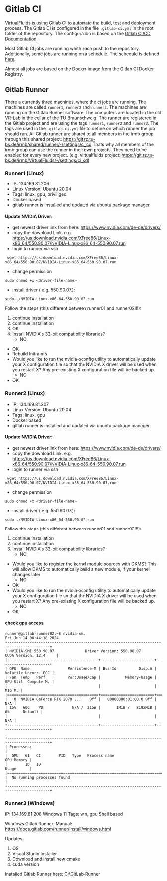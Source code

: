 <!-- SPDX-License-Identifier: GPL-3.0-or-later -->
<!-- SPDX-FileCopyrightText: Copyright © VirtualFluids Project contributors, see AUTHORS.md in root folder -->

# Gitlab CI

VirtualFluids is using Gitlab CI to automate the build, test and deployment process. The Gitlab CI is configured in the file `.gitlab-ci.yml` in the root folder of the repository. The configuration is based on the [Gitlab CI/CD Documentation](https://docs.gitlab.com/ee/ci/).

Most Gitlab CI jobs are running whith each push to the repository. Additionally, some jobs are running on a schedule. The schedule is defined [here](https://git.rz.tu-bs.de/irmb/VirtualFluids/-/pipeline_schedules).

Almost all jobs are based on the Docker image from the Gitlab CI Docker Registry.

## Gitlab Runner

There a currently three machines, where the ci jobs are running. The machines are called `runner1`, `runner2` and `runner3`. The machines are running on the Gitlab Runner software.
The computers are located in the old VR-Lab in the cellar of the TU Braunschweig.
The runner are registered in the Gitlab project and are using the tags `runner1`, `runner2` and `runner3`. The tags are used in the `.gitlab-ci.yml` file to define on which runner the job should run.
All Gitlab runner are shared to all members in the irmb group through this shared project: https://git.rz.tu-bs.de/irmb/shared/runner/-/settings/ci_cd
Thats why all members of the irmb group can use the runner in their own projects. They need to be enabled for every new project. (e.g. virtualfluids project: https://git.rz.tu-bs.de/irmb/VirtualFluids/-/settings/ci_cd)


### Runner1 (Linux)
- IP: 134.169.81.206
- Linux Version: Ubuntu 20.04
- Tags: linux, gpu, priviliged
- Docker based
- gitlab runner is installed and updated via ubuntu package manager.

#### Update NVIDIA Driver:
- get newest driver link from here: https://www.nvidia.com/de-de/drivers/
- copy the download Link. e.g. https://us.download.nvidia.com/XFree86/Linux-x86_64/550.90.07/NVIDIA-Linux-x86_64-550.90.07.run
- login to runner via ssh
```
 wget https://us.download.nvidia.com/XFree86/Linux-x86_64/550.90.07/NVIDIA-Linux-x86_64-550.90.07.run
```
- change permission
```
sudo chmod +x <driver-file-name>
```
- install driver ( e.g. 550.90.07.):
```
sudo ./NVIDIA-Linux-x86_64-550.90.07.run
```
Follow the steps (this different between runner01 and runner02!!!):
1. continue installation
2. continue installation
3. OK
4.  Install NVIDIA's 32-bit compatibility libraries?
    * NO
* OK
* Rebuild Initramfs
* Would you like to run the nvidia-xconfig utility to automatically update your X  configuration file so that the NVIDIA X driver will be used when you restart X?  Any pre-existing X configuration file will be backed up.       
    * NO
* OK

### Runner2 (Linux)
- IP: 134.169.81.207
- Linux Version: Ubuntu 20.04
- Tags: linux, gpu
- Docker based
- gitlab runner is installed and updated via ubuntu package manager.

#### Update NVIDIA Driver:
- get newest driver link from here: https://www.nvidia.com/de-de/drivers/
- copy the download Link. e.g. https://us.download.nvidia.com/XFree86/Linux-x86_64/550.90.07/NVIDIA-Linux-x86_64-550.90.07.run
- login to runner via ssh
```
 wget https://us.download.nvidia.com/XFree86/Linux-x86_64/550.90.07/NVIDIA-Linux-x86_64-550.90.07.run
```
- change permission
```
sudo chmod +x <driver-file-name>
```
- install driver ( e.g. 550.90.07.):
```
sudo ./NVIDIA-Linux-x86_64-550.90.07.run
```
Follow the steps (this different between runner01 and runner02!!!):
1. continue installation
2. continue installation
3.  Install NVIDIA's 32-bit compatibility libraries?
    * NO
* Would you like to register the kernel module sources with DKMS? This will allow DKMS to automatically build a new module, if your kernel changes later
    * NO
* OK
* Would you like to run the nvidia-xconfig utility to automatically update your X  configuration file so that the NVIDIA X driver will be used when you restart X?  Any pre-existing X configuration file will be backed up.       
    * NO
* OK

#### check gpu access
```
runner@gitlab-runner02:~$ nvidia-smi
Fri Jun 14 08:44:18 2024       
+-----------------------------------------------------------------------------------------+
| NVIDIA-SMI 550.90.07              Driver Version: 550.90.07      CUDA Version: 12.4     |
|-----------------------------------------+------------------------+----------------------+
| GPU  Name                 Persistence-M | Bus-Id          Disp.A | Volatile Uncorr. ECC |
| Fan  Temp   Perf          Pwr:Usage/Cap |           Memory-Usage | GPU-Util  Compute M. |
|                                         |                        |               MIG M. |
|=========================================+========================+======================|
|   0  NVIDIA GeForce RTX 2070 ...    Off |   00000000:01:00.0 Off |                  N/A |
| 15%   60C    P0             N/A /  215W |       1MiB /   8192MiB |      0%      Default |
|                                         |                        |                  N/A |
+-----------------------------------------+------------------------+----------------------+
                                                                                         
+-----------------------------------------------------------------------------------------+
| Processes:                                                                              |
|  GPU   GI   CI        PID   Type   Process name                              GPU Memory |
|        ID   ID                                                               Usage      |
|=========================================================================================|
|  No running processes found                                                             |
+-----------------------------------------------------------------------------------------+
```
### Runner3 (Windows)
IP: 134.169.81.208
Windows 11
Tags: win, gpu
Shell based

Windows Gitlab Runner:
Manual: https://docs.gitlab.com/runner/install/windows.html

Updates:
1. OS
2. Visual Studio Installer
3. Download and install new cmake
4. cuda version

Installed Gitlab Runner here:
C:\GitLab-Runner